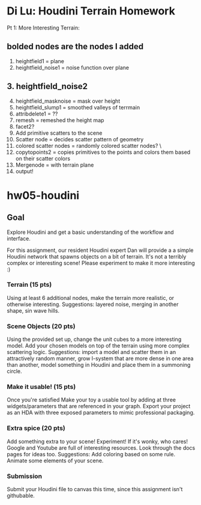 Di Lu: Houdini Terrain Homework
=================

Pt 1: More Interesting Terrain: 

## bolded nodes are the nodes I added

1. heightfield1 = plane
2. heightfield_noise1 = noise function over plane
## 3. heightfield_noise2 
4. heightfield_masknoise = mask over height 
5. heightfield_slump1 = smoothed valleys of terrmain
6. attribdelete1 = ??
7. remesh = remeshed the height map
8. facet2?
9. Add primitive scatters to the scene
10. Scatter node = decides scatter pattern of geometry
11. colored scatter nodes = randomly colored scatter nodes? \
12. copytopoints2 = copies primitives to the points and colors them based on their scatter colors
13. Mergenode = with terrain plane
14. output!

# hw05-houdini

## Goal
Explore Houdini and get a basic understanding of the workflow and interface.

For this assignment, our resident Houdini expert Dan will provide a a simple Houdini network that spawns objects on a bit of terrain. It's not a terribly complex or interesting scene! Please experiment to make it more interesting :)

### Terrain (15 pts)
Using at least 6 additional nodes, make the terrain more realistic, or otherwise interesting. Suggestions: layered noise, merging in another shape, sin wave hills.

### Scene Objects (20 pts)
Using the provided set up, change the unit cubes to a more interesting model. Add your chosen models on top of the terrain using more complex scattering logic. Suggestions: import a model and scatter them in an attractively random manner, grow l-system that are more dense in one area than another, model something in Houdini and place them in a summoning circle.

### Make it usable! (15 pts)
Once you're satisfied Make your toy a usable tool by adding at three widgets/parameters that are referenced in your graph. Export your project as an HDA with three exposed parameters to mimic professional packaging.

### Extra spice (20 pts)
Add something extra to your scene! Experiment! If it's wonky, who cares! Google and Youtube are full of interesting resources. Look through the docs pages for ideas too. Suggestions: Add coloring based on some rule. Animate some elements of your scene. 

### Submission
Submit your Houdini file to canvas this time, since this assignment isn't githubable.

